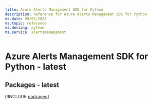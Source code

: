 ```yaml
---
title: Azure Alerts Management SDK for Python
description: Reference for Azure Alerts Management SDK for Python
ms.date: 09/02/2025
ms.topic: reference
ms.devlang: python
ms.service: alertsmanagement
---
```

# Azure Alerts Management SDK for Python - latest
## Packages - latest
[!INCLUDE [packages](alerts-management-index.md)]